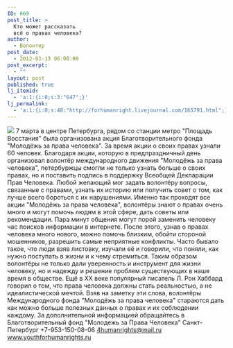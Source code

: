 ```yaml
---
ID: 869
post_title: >
  Кто может рассказать
  всё о правах человека?
author:
  - Волонтер
post_date:
  - 2012-03-13 06:08:00
post_excerpt:
  - ""
layout: post
published: true
lj_itemid:
  - 'a:1:{i:0;s:3:"647";}'
lj_permalink:
  - 'a:1:{i:0;s:48:"http://forhumanright.livejournal.com/165791.html";}'
---
```


<img src="http://cs5338.vk.com/u132145096/132409092/x_5b26039f.jpg" /> 7 марта в центре Петербурга, рядом со станции метро "Площадь Восстания" была организована акция Благотворительного фонда "Молодёжь за права человека". За время акции о своих правах узнали 60 человек.
Благодаря акции, которую в предпраздничный день организовал волонтёр международного движения "Молодёжь за права человека", петербуржцы смогли не только узнать больше о своих правах, но и поставить подпись в поддержку Всеобщей Декларации Прав Человека. Любой желающий мог задать волонтёру вопросы, связанные с правами, узнать их историю или получить совет о том, как лучше всего бороться с их нарушениями. Именно так проходят все акции "Молодёжь за права человека", волонтёры знают о правах очень много и могут помочь людям в этой сфере, дать советы или рекомендации. Пара минут общения могут порой заменить человеку час поисков информации в интернете. После этого, узнав о правах человека много нового, можно помочь близким, обойти стороной мошенников, разрешить самые неприятные конфликты. Часто бывало такое, что люди взяв листовку, изучали её и говорили, что поняли, как нужно поступать в жизни  и к чему стремиться. Таким образом волонтёры не только дали уверенность и инструмент для жизни человеку, но и надежду и решение проблем существующих в наше время в обществе.
Ещё в ХХ веке популярный писатель Л. Рон Хаббард говорил о том, что права человека должны стать реальностью, а не идеалистической мечтой. Взяв на заметку эти слова, волонтёры Международного фонда "Молодёжь за права человека" стараются дать как можно больше полезных данных о правах и их соблюдении каждому.
За дополнительной информацией обращайтесь в
Благотворительный фонд
"Молодежь за Права Человека" Санкт-Петербург 
+7-953-150-08-06 
4humanrights@mail.ru
www.youthforhumanrights.ru